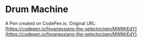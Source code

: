 # Drum Machine

A Pen created on CodePen.io. Original URL: [https://codepen.io/fovanessians-the-selector/pen/MWMrEdY](https://codepen.io/fovanessians-the-selector/pen/MWMrEdY).

